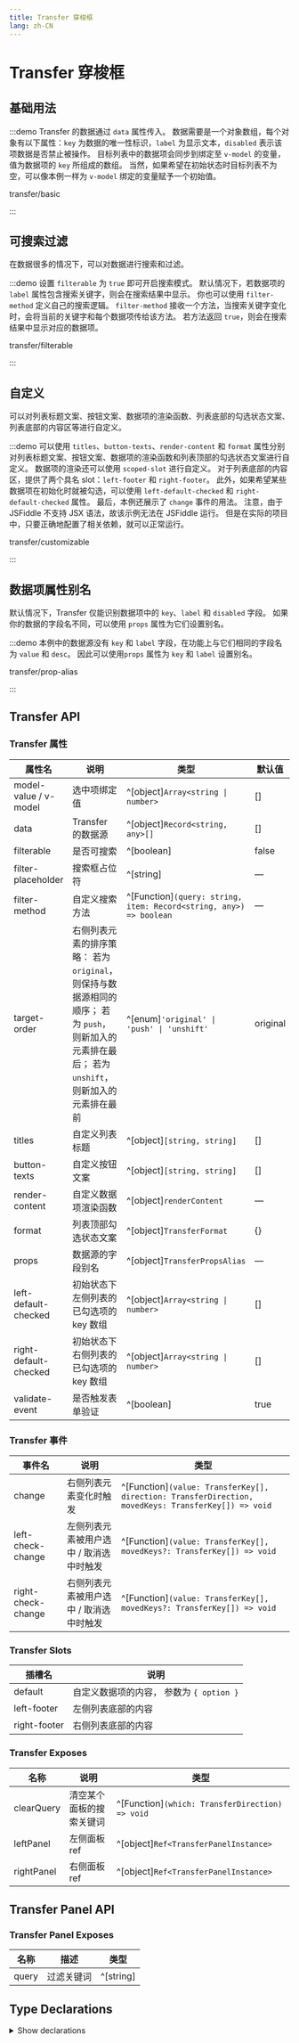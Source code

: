 ```yaml
---
title: Transfer 穿梭框
lang: zh-CN
---
```


# Transfer 穿梭框

## 基础用法

:::demo Transfer 的数据通过 `data` 属性传入。 数据需要是一个对象数组，每个对象有以下属性：`key` 为数据的唯一性标识，`label` 为显示文本，`disabled` 表示该项数据是否禁止被操作。 目标列表中的数据项会同步到绑定至 `v-model` 的变量，值为数据项的 `key` 所组成的数组。 当然，如果希望在初始状态时目标列表不为空，可以像本例一样为 `v-model` 绑定的变量赋予一个初始值。

transfer/basic

:::

## 可搜索过滤

在数据很多的情况下，可以对数据进行搜索和过滤。

:::demo 设置 `filterable` 为 `true` 即可开启搜索模式。 默认情况下，若数据项的 `label` 属性包含搜索关键字，则会在搜索结果中显示。 你也可以使用 `filter-method` 定义自己的搜索逻辑。 `filter-method` 接收一个方法，当搜索关键字变化时，会将当前的关键字和每个数据项传给该方法。 若方法返回 `true`，则会在搜索结果中显示对应的数据项。

transfer/filterable

:::

## 自定义

可以对列表标题文案、按钮文案、数据项的渲染函数、列表底部的勾选状态文案、列表底部的内容区等进行自定义。

:::demo 可以使用 `titles`、`button-texts`、`render-content` 和 `format` 属性分别对列表标题文案、按钮文案、数据项的渲染函数和列表顶部的勾选状态文案进行自定义。 数据项的渲染还可以使用 `scoped-slot` 进行自定义。 对于列表底部的内容区，提供了两个具名 slot：`left-footer` 和 `right-footer`。 此外，如果希望某些数据项在初始化时就被勾选，可以使用 `left-default-checked` 和 `right-default-checked` 属性。 最后，本例还展示了 `change` 事件的用法。 注意，由于 JSFiddle 不支持 JSX 语法，故该示例无法在 JSFiddle 运行。 但是在实际的项目中，只要正确地配置了相关依赖，就可以正常运行。

transfer/customizable

:::

## 数据项属性别名

默认情况下，Transfer 仅能识别数据项中的 `key`、`label` 和 `disabled` 字段。 如果你的数据的字段名不同，可以使用 `props` 属性为它们设置别名。

:::demo 本例中的数据源没有 `key` 和 `label` 字段，在功能上与它们相同的字段名为 `value` 和 `desc`。 因此可以使用`props` 属性为 `key` 和 `label` 设置别名。

transfer/prop-alias

:::

## Transfer API

### Transfer 属性

| 属性名                   | 说明                                                                                       | 类型                                                                          | 默认值      |
| --------------------- | ---------------------------------------------------------------------------------------- | --------------------------------------------------------------------------- | -------- |
| model-value / v-model | 选中项绑定值                                                                                   | ^[object]`Array<string \| number>`                                   | []       |
| data                  | Transfer 的数据源                                                                            | ^[object]`Record<string, any>[]`                                      | []       |
| filterable            | 是否可搜索                                                                                    | ^[boolean]                                                                  | false    |
| filter-placeholder    | 搜索框占位符                                                                                   | ^[string]                                                                   | —        |
| filter-method         | 自定义搜索方法                                                                                  | ^[Function]`(query: string, item: Record<string, any>) => boolean` | —        |
| target-order          | 右侧列表元素的排序策略： 若为 `original`，则保持与数据源相同的顺序； 若为 `push`，则新加入的元素排在最后； 若为 `unshift`，则新加入的元素排在最前 | ^[enum]`'original' \| 'push' \| 'unshift'`                                | original |
| titles                | 自定义列表标题                                                                                  | ^[object]`[string, string]`                                                 | []       |
| button-texts          | 自定义按钮文案                                                                                  | ^[object]`[string, string]`                                                 | []       |
| render-content        | 自定义数据项渲染函数                                                                               | ^[object]`renderContent`                                                    | —        |
| format                | 列表顶部勾选状态文案                                                                               | ^[object]`TransferFormat`                                                   | {}       |
| props                 | 数据源的字段别名                                                                                 | ^[object]`TransferPropsAlias`                                               | —        |
| left-default-checked  | 初始状态下左侧列表的已勾选项的 key 数组                                                                   | ^[object]`Array<string \| number>`                                   | []       |
| right-default-checked | 初始状态下右侧列表的已勾选项的 key 数组                                                                   | ^[object]`Array<string \| number>`                                   | []       |
| validate-event        | 是否触发表单验证                                                                                 | ^[boolean]                                                                  | true     |

### Transfer 事件

| 事件名                | 说明                    | 类型                                                                                                     |
| ------------------ | --------------------- | ------------------------------------------------------------------------------------------------------ |
| change             | 右侧列表元素变化时触发           | ^[Function]`(value: TransferKey[], direction: TransferDirection, movedKeys: TransferKey[]) => void` |
| left-check-change  | 左侧列表元素被用户选中 / 取消选中时触发 | ^[Function]`(value: TransferKey[], movedKeys?: TransferKey[]) => void`                              |
| right-check-change | 右侧列表元素被用户选中 / 取消选中时触发 | ^[Function]`(value: TransferKey[], movedKeys?: TransferKey[]) => void`                              |

### Transfer Slots

| 插槽名          | 说明                            |
| ------------ | ----------------------------- |
| default      | 自定义数据项的内容， 参数为 `{ option }` |
| left-footer  | 左侧列表底部的内容                     |
| right-footer | 右侧列表底部的内容                     |

### Transfer Exposes

| 名称         | 说明           | 类型                                                 |
| ---------- | ------------ | -------------------------------------------------- |
| clearQuery | 清空某个面板的搜索关键词 | ^[Function]`(which: TransferDirection) => void` |
| leftPanel  | 左侧面板 ref     | ^[object]`Ref<TransferPanelInstance>`        |
| rightPanel | 右侧面板 ref     | ^[object]`Ref<TransferPanelInstance>`        |

## Transfer Panel API

### Transfer Panel Exposes

| 名称    | 描述    | 类型        |
| ----- | ----- | --------- |
| query | 过滤关键词 | ^[string] |

## Type Declarations

<details>
  <summary>Show declarations</summary>

```ts
import type { h as H, VNode } from 'vue'

type TransferKey = string | number

type TransferDirection = 'left' | 'right'

type TransferDataItem = Record<string, any>

type renderContent = (h: typeof H, option: TransferDataItem) => VNode | VNode[]

interface TransferFormat {
  noChecked?: string
  hasChecked?: string
}

interface TransferPropsAlias {
  label?: string
  key?: string
  disabled?: string
}
```

</details>
